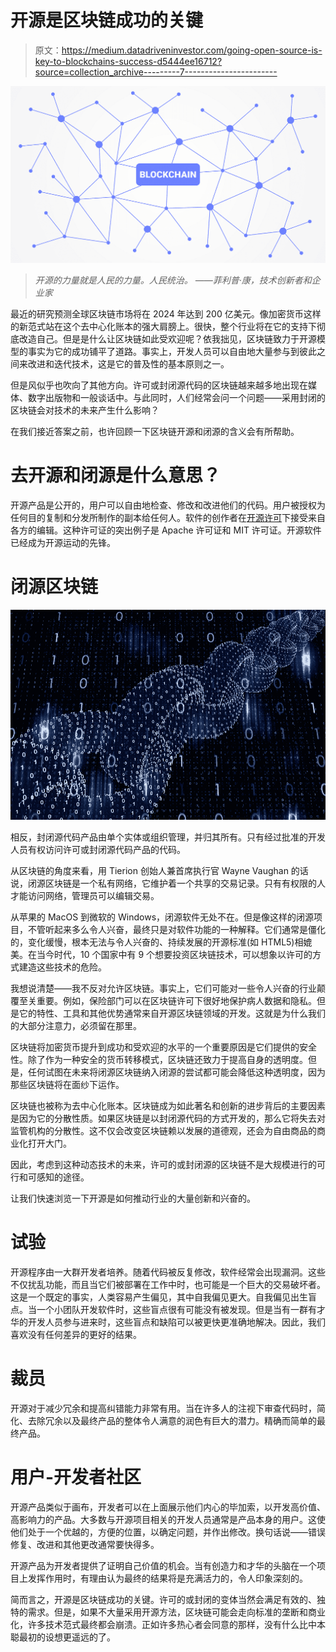 # 开源是区块链成功的关键

> 原文：<https://medium.datadriveninvestor.com/going-open-source-is-key-to-blockchains-success-d5444ee16712?source=collection_archive---------7----------------------->

![](img/2b40a046c754546987b19a0b17e03da8.png)

> *开源的力量就是人民的力量。人民统治。
> ——菲利普·康，技术创新者和企业家*

最近的研究预测全球区块链市场将在 2024 年达到 200 亿美元。像加密货币这样的新范式站在这个去中心化账本的强大肩膀上。很快，整个行业将在它的支持下彻底改造自己。但是是什么让区块链如此受欢迎呢？依我拙见，区块链致力于开源模型的事实为它的成功铺平了道路。事实上，开发人员可以自由地大量参与到彼此之间来改进和迭代技术，这是它的普及性的基本原则之一。

但是风似乎也吹向了其他方向。许可或封闭源代码的区块链越来越多地出现在媒体、数字出版物和一般谈话中。与此同时，人们经常会问一个问题——采用封闭的区块链会对技术的未来产生什么影响？

在我们接近答案之前，也许回顾一下区块链开源和闭源的含义会有所帮助。

# 去开源和闭源是什么意思？

开源产品是公开的，用户可以自由地检查、修改和改进他们的代码。用户被授权为任何目的复制和分发所制作的副本给任何人。软件的创作者在[开源许可](https://en.m.wikipedia.org/wiki/Open-source_license)下接受来自各方的编辑。这种许可证的突出例子是 Apache 许可证和 MIT 许可证。开源软件已经成为开源运动的先锋。

# 闭源区块链

![](img/c583b1edc0329d6ac8ff07013aa9b9e5.png)

相反，封闭源代码产品由单个实体或组织管理，并归其所有。只有经过批准的开发人员有权访问许可或封闭源代码产品的代码。

从区块链的角度来看，用 Tierion 创始人兼首席执行官 Wayne Vaughan 的话说，闭源区块链是一个私有网络，它维护着一个共享的交易记录。只有有权限的人才能访问网络，管理员可以编辑交易。

从苹果的 MacOS 到微软的 Windows，闭源软件无处不在。但是像这样的闭源项目，不管听起来多么令人兴奋，最终只是对软件功能的一种解释。它们通常是僵化的，变化缓慢，根本无法与令人兴奋的、持续发展的开源标准(如 HTML5)相媲美。在当今时代，10 个国家中有 9 个想要投资区块链技术，可以想象以许可的方式建造这些技术的危险。

我想说清楚——我不反对允许区块链。事实上，它们可能对一些令人兴奋的行业颠覆至关重要。例如，保险部门可以在区块链许可下很好地保护病人数据和隐私。但是它的特性、工具和其他优势通常来自开源区块链领域的开发。这就是为什么我们的大部分注意力，必须留在那里。

区块链将加密货币提升到成功和受欢迎的水平的一个重要原因是它们提供的安全性。除了作为一种安全的货币转移模式，区块链还致力于提高自身的透明度。但是，任何试图在未来将闭源区块链纳入闭源的尝试都可能会降低这种透明度，因为那些区块链将在面纱下运作。

区块链也被称为去中心化账本。区块链成为如此著名和创新的进步背后的主要因素是因为它的分散性质。如果区块链是以封闭源代码的方式开发的，那么它将失去对监管机构的分散性。这不仅会改变区块链赖以发展的道德观，还会为自由商品的商业化打开大门。

因此，考虑到这种动态技术的未来，许可的或封闭源的区块链不是大规模进行的可行和可感知的途径。

让我们快速浏览一下开源是如何推动行业的大量创新和兴奋的。

# 试验

开源程序由一大群开发者培养。随着代码被反复修改，软件经常会出现漏洞。这些不仅扰乱功能，而且当它们被部署在工作中时，也可能是一个巨大的交易破坏者。这是一个既定的事实，人类容易产生偏见，其中自我偏见更大。自我偏见出生盲点。当一个小团队开发软件时，这些盲点很有可能没有被发现。但是当有一群有才华的开发人员参与进来时，这些盲点和缺陷可以被更快更准确地解决。因此，我们喜欢没有任何差异的更好的结果。

# 裁员

开源对于减少冗余和提高纠错能力非常有用。当在许多人的注视下审查代码时，简化、去除冗余以及最终产品的整体令人满意的润色有巨大的潜力。精确而简单的最终产品。

# 用户-开发者社区

开源产品类似于画布，开发者可以在上面展示他们内心的毕加索，以开发高价值、高影响力的产品。大多数与开源项目相关的开发人员通常是产品本身的用户。这使他们处于一个优越的，方便的位置，以确定问题，并作出修改。换句话说——错误修复、改进和其他更改通常要快得多。

开源产品为开发者提供了证明自己价值的机会。当有创造力和才华的头脑在一个项目上发挥作用时，有理由认为最终的结果将是充满活力的，令人印象深刻的。

简而言之，开源是区块链成功的关键。许可的或封闭的变体当然会满足有效的、独特的需求。但是，如果不大量采用开源方法，区块链可能会走向标准的垄断和商业化，许多技术范式最终都会崩溃。正如许多热心者会同意的那样，没有什么比中本聪最初的设想更遥远的了。